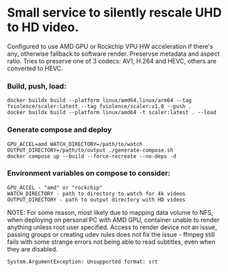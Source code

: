 # Small service to silently rescale UHD to HD video.
Configured to use AMD GPU or Rockchip VPU HW acceleration if there's any, otherwise fallback to software render. Preservse metadata and aspect ratio. Tries to preserve one of 3 codecs: AV1, H.264 and HEVC, others are converted to HEVC.

### Build, push, load:
```
docker buildx build --platform linux/amd64,linux/arm64 --tag fviolence/scaler:latest --tag fviolence/scaler:v1.0 --push .
docker buildx build --platform linux/amd64 -t scaler:latest . --load
```

### Generate compose and deploy
```
GPU_ACCEL=amd WATCH_DIRECTORY=/path/to/watch OUTPUT_DIRECTORY=/path/to/output ./generate-compose.sh
docker compose up --build --force-recreate --no-deps -d
```

### Environment variables on compose to consider:
```
GPU_ACCEL - "amd" or "rockchip"
WATCH_DIRECTORY - path to directory to watch for 4k videos
OUTPUT_DIRECTORY - path to output directory with HD videos
```

NOTE: For some reason, most likely due to mapping data volume to NFS, when deploying on personal PC with AMD GPU, container unable to render anything unless root user specified.
Access to render device not an issue, passing groups or creating udev rules does not fix the issue - ffmpeg still fails with some strange errors not being able to read subtitles, even when they are disabled.
```
System.ArgumentException: Unsupported format: srt
```
